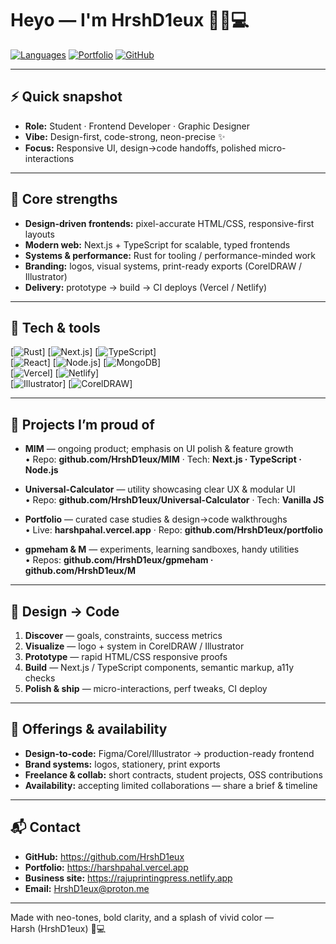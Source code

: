 # Heyo — I'm HrshD1eux 👋🎨💻

[![Languages](https://img.shields.io/badge/Languages-Rust·Next.js·TypeScript-7C3AED?style=for-the-badge&logo=rust&logoColor=white)]()
[![Portfolio](https://img.shields.io/badge/Portfolio-harshpahal.vercel.app-00E5CF?style=for-the-badge&logo=vercel&logoColor=white)](https://harshpahal.vercel.app)
[![GitHub](https://img.shields.io/badge/GitHub-github.com%2FHrshD1eux-181717?style=for-the-badge&logo=github&logoColor=white)](https://github.com/HrshD1eux)


---

## ⚡ Quick snapshot
- **Role:** Student · Frontend Developer · Graphic Designer  
- **Vibe:** Design-first, code-strong, neon-precise ✨  
- **Focus:** Responsive UI, design→code handoffs, polished micro-interactions

---

## 🔧 Core strengths
- **Design-driven frontends:** pixel-accurate HTML/CSS, responsive-first layouts  
- **Modern web:** Next.js + TypeScript for scalable, typed frontends  
- **Systems & performance:** Rust for tooling / performance-minded work  
- **Branding:** logos, visual systems, print-ready exports (CorelDRAW / Illustrator)  
- **Delivery:** prototype → build → CI deploys (Vercel / Netlify)

---

## 🧰 Tech & tools
[![Rust](https://img.shields.io/badge/Rust-000000?style=flat&logo=rust&logoColor=white)] [![Next.js](https://img.shields.io/badge/Next.js-000000?style=flat&logo=nextdotjs&logoColor=white)] [![TypeScript](https://img.shields.io/badge/TypeScript-3178C6?style=flat&logo=typescript&logoColor=white)]  
[![React](https://img.shields.io/badge/React-61DAFB?style=flat&logo=react&logoColor=black)] [![Node.js](https://img.shields.io/badge/Node.js-339933?style=flat&logo=node.js&logoColor=white)] [![MongoDB](https://img.shields.io/badge/MongoDB-47A248?style=flat&logo=mongodb&logoColor=white)]  
[![Vercel](https://img.shields.io/badge/Vercel-000000?style=flat&logo=vercel&logoColor=white)] [![Netlify](https://img.shields.io/badge/Netlify-00C7B7?style=flat&logo=netlify&logoColor=white)]  
[![Illustrator](https://img.shields.io/badge/Illustrator-FF9A00?style=flat&logo=adobe&logoColor=white)] [![CorelDRAW](https://img.shields.io/badge/CorelDRAW-00ADEF?style=flat&logo=coreldraw&logoColor=white)]

---

## 🚀 Projects I’m proud of
- **MIM** — ongoing product; emphasis on UI polish & feature growth  
  • Repo: **github.com/HrshD1eux/MIM** · Tech: **Next.js · TypeScript · Node.js**

- **Universal-Calculator** — utility showcasing clear UX & modular UI  
  • Repo: **github.com/HrshD1eux/Universal-Calculator** · Tech: **Vanilla JS**

- **Portfolio** — curated case studies & design→code walkthroughs  
  • Live: **harshpahal.vercel.app** · Repo: **github.com/HrshD1eux/portfolio**

- **gpmeham & M** — experiments, learning sandboxes, handy utilities  
  • Repos: **github.com/HrshD1eux/gpmeham · github.com/HrshD1eux/M**

---

## 🧭 Design → Code
1. **Discover** — goals, constraints, success metrics  
2. **Visualize** — logo + system in CorelDRAW / Illustrator  
3. **Prototype** — rapid HTML/CSS responsive proofs  
4. **Build** — Next.js / TypeScript components, semantic markup, a11y checks  
5. **Polish & ship** — micro-interactions, perf tweaks, CI deploy

---

## 💼 Offerings & availability
- **Design-to-code:** Figma/Corel/Illustrator → production-ready frontend  
- **Brand systems:** logos, stationery, print exports  
- **Freelance & collab:** short contracts, student projects, OSS contributions  
- **Availability:** accepting limited collaborations — share a brief & timeline

---

## 📬 Contact
- **GitHub:** https://github.com/HrshD1eux  
- **Portfolio:** https://harshpahal.vercel.app  
- **Business site:** https://rajuprintingpress.netlify.app
- **Email:** HrshD1eux@proton.me

---

Made with neo-tones, bold clarity, and a splash of vivid color —  
Harsh (HrshD1eux) 🎨💻
